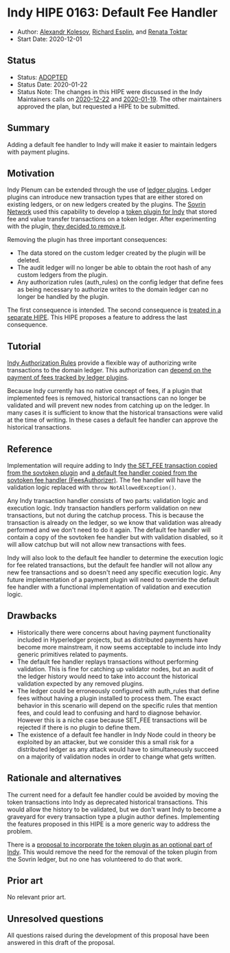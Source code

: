 # Indy HIPE 0163: Default Fee Handler
- Author: [Alexandr Kolesov](alexander.kolesov@evernym.com), [Richard Esplin](mailto:richard.esplin@evernym.com), and [Renata Toktar](renata.toktar@evernym.com)
- Start Date: 2020-12-01


## Status
- Status: [ADOPTED](/README.md#hipe-lifecycle)
- Status Date: 2020-01-22
- Status Note: The changes in this HIPE were discussed in the Indy Maintainers calls on [2020-12-22](https://wiki.hyperledger.org/display/indy/2020-12-22+Indy+Contributors+Call) and [2020-01-19](https://wiki.hyperledger.org/display/indy/2021-01-19+Indy+Contributors+Call). The other maintainers approved the plan, but requested a HIPE to be submitted.


## Summary
[summary]: #summary

Adding a default fee handler to Indy will make it easier to maintain ledgers with payment plugins.


## Motivation
[motivation]: #motivation

Indy Plenum can be extended through the use of [ledger plugins](https://github.com/hyperledger/indy-plenum/blob/master/docs/source/plugins.md). Ledger plugins can introduce new transaction types that are either stored on existing ledgers, or on new ledgers created by the plugins. The [Sovrin Network](http://sovrin.org) used this capability to develop a [token plugin for Indy](https://github.com/sovrin-foundation/token-plugin) that stored fee and value transfer transactions on a token ledger. After experimenting with the plugin, [they decided to remove it](https://github.com/sovrin-foundation/sovrin-sip/tree/master/text/5005-token-removal/README.md).

Removing the plugin has three important consequences:
* The data stored on the custom ledger created by the plugin will be deleted.
* The audit ledger will no longer be able to obtain the root hash of any custom ledgers from the plugin.
* Any authorization rules (auth_rules) on the config ledger that define fees as being necessary to authorize writes to the domain ledger can no longer be handled by the plugin.

The first consequence is intended. The second consequence is [treated in a separate HIPE](https://github.com/hyperledger/indy-hipe/tree/master/text/0162-frozen-ledgers). This HIPE proposes a feature to address the last consequence.


## Tutorial
[tutorial]: #tutorial

[Indy Authorization Rules](https://github.com/hyperledger/indy-node/blob/master/docs/source/requests.md#auth_rule) provide a flexible way of authorizing write transactions to the domain ledger. This authorization can [depend on the payment of fees tracked by ledger plugins](https://github.com/sovrin-foundation/libsovtoken/blob/master/doc/fees.md).

Because Indy currently has no native concept of fees, if a plugin that implemented fees is removed, historical transactions can no longer be validated and will prevent new nodes from catching up on the ledger. In many cases it is sufficient to know that the historical transactions were valid at the time of writing. In these cases a default fee handler can approve the historical transactions.


## Reference
[reference]: #reference

Implementation will require adding to Indy [the SET_FEE transaction copied from the sovtoken plugin](https://github.com/sovrin-foundation/token-plugin/blob/a635780361a7478ea4b2f47fcffee78b150fdea3/sovtokenfees/sovtokenfees/req_handlers/write_handlers/set_fees_handler.py#L20) and [a default fee handler copied from the sovtoken fee handler (FeesAuthorizer)](https://github.com/sovrin-foundation/token-plugin/blob/master/sovtokenfees/sovtokenfees/fees_authorizer.py#L26). The fee handler will have the validation logic replaced with `throw NotAllowedException()`.

Any Indy transaction handler consists of two parts: validation logic and execution logic. Indy transaction handlers perform validation on new transactions, but not during the catchup process. This is because the transaction is already on the ledger, so we know that validation was already performed and we don't need to do it again. The default fee handler will contain a copy of the sovtoken fee handler but with validation disabled, so it will allow catchup but will not allow new transactions with fees.

Indy will also look to the default fee handler to determine the execution logic for fee related transactions, but the default fee handler will not allow any new fee transactions and so doesn't need any specific execution logic. Any future implementation of a payment plugin will need to override the default fee handler with a functional implementation of validation and execution logic.


## Drawbacks
[drawbacks]: #drawbacks

* Historically there were concerns about having payment functionality included in Hyperledger projects, but as distributed payments have become more mainstream, it now seems acceptable to include into Indy generic primitives related to payments.
* The default fee handler replays transactions without performing validation. This is fine for catching up validator nodes, but an audit of the ledger history would need to take into account the historical validation expected by any removed plugins.
* The ledger could be erroneously configured with auth_rules that define fees without having a plugin installed to process them. The exact behavior in this scenario will depend on the specific rules that mention fees, and could lead to confusing and hard to diagnose behavior. However this is a niche case because SET_FEE transactions will be rejected if there is no plugin to define them.
* The existence of a default fee handler in Indy Node could in theory be exploited by an attacker, but we consider this a small risk for a distributed ledger as any attack would have to simultaneously succeed on a majority of validation nodes in order to change what gets written.


## Rationale and alternatives
[alternatives]: #alternatives

The current need for a default fee handler could be avoided by moving the token transactions into Indy as deprecated historical transactions. This would allow the history to be validated, but we don't want Indy to become a graveyard for every transaction type a plugin author defines. Implementing the features proposed in this HIPE is a more generic way to address the problem.

There is a [proposal to incorporate the token plugin as an optional part of Indy](https://github.com/hyperledger/indy-hipe/tree/master/text/0161-generic-token). This would remove the need for the removal of the token plugin from the Sovrin ledger, but no one has volunteered to do that work.


## Prior art
[prior-art]: #handler-prior-art

No relevant prior art.


## Unresolved questions
[unresolved-questions]: #unresolved-questions

All questions raised during the development of this proposal have been answered in this draft of the proposal.
